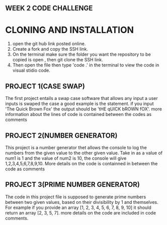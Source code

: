 ## WEEK 2 CODE CHALLENGE

# CLONING AND INSTALLATION 
1. open the git hub link posted online.
2. Create a fork and copy the SSH link.
3. On the terminal make sure the folder you want the repository to be copied is open , then git clone the SSH link.
4. Then open the file then type 'code .' in the terminal to view the code in visual stidio code. 

## PROJECT 1(CASE SWAP)
The first project entails a swap case software that allows any input a user inputs is swaped the case a good example is the statement. if you input 'The Quick Brown Fox' the output should be 'tHE qUICK bROWN fOX'. more information about the lines of code is contained between the codes as comments

## PROJECT 2(NUMBER GENERATOR)
 This project is a number generator thet allows the console to log the numbers from the given value to the other given value. Take in as a value of num1 is 1 and the value of num2 is 10, the console will give 1,2,3,4,5,6,7,8,9,10. More details on the code is containned in between the code as comments

 ## PROJECT 3(PRIME NUMBER GENERATOR)
The code in this project file is supposed to generate prime numbers between two given values, based on their divisibility by 1 and themselves. For example if you provide an array [1, 2, 3, 4, 5, 6, 7, 8, 9, 10] it should return an array [2, 3, 5, 7]. more details on the code are included in code comments.
